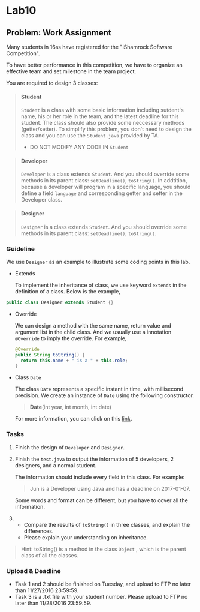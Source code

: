 # Lab10

## Problem: Work Assignment

Many students in 16ss have registered for the "iShamrock Software Competition". 

To have better performance in this competition, we have to organize an effective team and set milestone in the team project. 

You are required to design 3 classes:

> #### Student
>
> `Student` is a class with some basic information including sutdent's name, his or her role in the team, and the latest deadline for this student. The class should also provide some neccessary methods (getter/setter). To simplify this problem, you don't need to design the class and you can use the  `Student.java` provided by TA.
>
> * DO NOT MODIFY ANY CODE IN `Student`

> #### Developer
>
> `Developer` is a class extends `Student`. And you should override some methods in its parent class: `setDeadline()`, `toString()`. In addtition, because a developer will program in a specific language, you should define a field `language` and corresponding getter and setter in the Developer class.

> #### Designer
>
> `Designer` is a class extends `Student`. And you should override some methods in its parent class: `setDeadline()`, `toString()`.

### Guideline

We use `Designer` as an example to illustrate some coding points in this lab.

* Extends

   To implement the inheritance of class, we use keyword `extends` in the definition of a class. Below is the example,

```java
public class Designer extends Student {}
```

* Override

  We can design a method with the same name, return value and argument list in the child class. And we usually use a innotation `@Override` to imply the override. For example,

  ```java
  @Override
  public String toString() {
  	return this.name + " is a " + this.role;
  }
  ```


* Class `Date`

  The class `Date` represents a specific instant in time, with millisecond precision. We create an instance of  `Date` using the following constructor.

  > **Date**(int year, int month, int date)

  For more information, you can click on this [link](https://docs.oracle.com/javase/7/docs/api/java/util/Date.html).

### Tasks

1. Finish the design of `Developer` and `Designer`.

2. Finish the `test.java` to output the information of 5 developers, 2 designers, and a normal student.

   The information should include every field in this class. For example:

   > Jun is a Developer using Java and has a deadline on 2017-01-07.

   Some words and format can be different, but you have to cover all the information.

3. * Compare the results of `toString()` in three classes, and explain the differences.
   * Please explain your understanding on inheritance.

> Hint: toString() is a method in the class `Object` , which is the parent class of all the classes.

### Upload & Deadline

* Task 1 and 2 should be finished on Tuesday, and upload to FTP no later than 11/27/2016 23:59:59.
* Task 3 is a .txt file with your student number. Please upload to FTP no later than 11/28/2016 23:59:59.